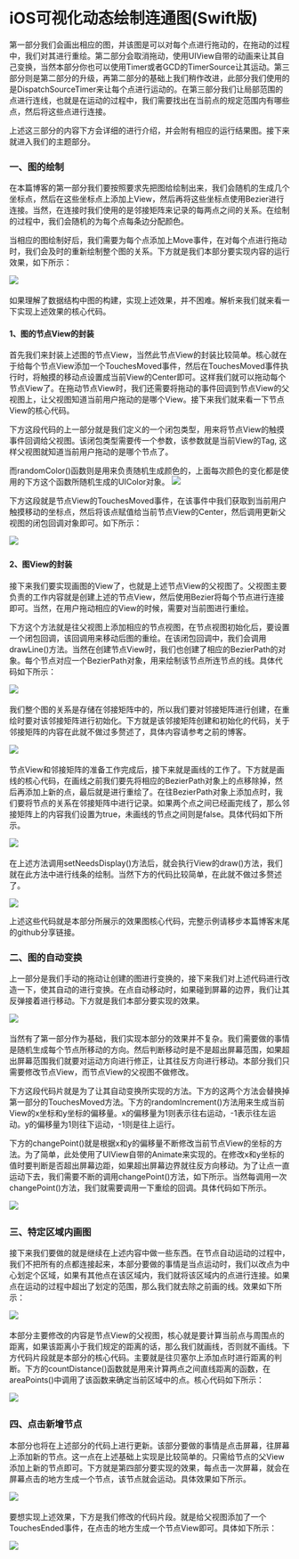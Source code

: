 # iOS可视化动态绘制连通图(Swift版)
第一部分我们会画出相应的图，并该图是可以对每个点进行拖动的，在拖动的过程中，我们对其进行重绘。第二部分会取消拖动，使用UIView自带的动画来让其自己变换，当然本部分你也可以使用Timer或者GCD的TimerSource让其运动。第三部分则是第二部分的升级，再第二部分的基础上我们稍作改进，此部分我们使用的是DispatchSourceTimer来让每个点进行运动的。在第三部分我们让局部范围的点进行连线，也就是在运动的过程中，我们需要找出在当前点的规定范围内有哪些点，然后将这些点进行连接。

上述这三部分的内容下方会详细的进行介绍，并会附有相应的运行结果图。接下来就进入我们的主题部分。

 

### 一、图的绘制

在本篇博客的第一部分我们要按照要求先把图给绘制出来，我们会随机的生成几个坐标点，然后在这些坐标点上添加上View，然后再将这些坐标点使用Bezier进行连接。当然，在连接时我们使用的是邻接矩阵来记录的每两点之间的关系。在绘制的过程中，我们会随机的为每个点每条边分配颜色。

当相应的图绘制好后，我们需要为每个点添加上Move事件，在对每个点进行拖动时，我们会及时的重新绘制整个图的关系。下方就是我们本部分要实现内容的运行效果，如下所示：

![](http://images2015.cnblogs.com/blog/545446/201612/545446-20161222114008323-1662236809.gif)　

如果理解了数据结构中图的构建，实现上述效果，并不困难。解析来我们就来看一下实现上述效果的核心代码。

 

#### 1、图的节点View的封装

首先我们来封装上述图的节点View，当然此节点View的封装比较简单。核心就在于给每个节点View添加一个TouchesMoved事件，然后在TouchesMoved事件执行时，将触摸的移动点设置成当前View的Center即可。这样我们就可以拖动每个节点View了。在拖动节点View时，我们还需要将拖动的事件回调到节点View的父视图上，让父视图知道当前用户拖动的是哪个View。接下来我们就来看一下节点View的核心代码。

下方这段代码的上一部分就是我们定义的一个闭包类型，用来将节点View的触摸事件回调给父视图。该闭包类型需要传一个参数，该参数就是当前View的Tag, 这样父视图就知道当前用户拖动的是哪个节点了。

而randomColor()函数则是用来负责随机生成颜色的，上面每次颜色的变化都是使用的下方这个函数所随机生成的UIColor对象。
![](http://images2015.cnblogs.com/blog/545446/201612/545446-20161222145503307-1919382538.png)
　　

 

下方这段就是节点View的TouchesMoved事件，在该事件中我们获取到当前用户触摸移动的坐标点，然后将该点赋值给当前节点View的Center，然后调用更新父视图的闭包回调对象即可。如下所示：

![](http://images2015.cnblogs.com/blog/545446/201612/545446-20161222150328932-1113585708.png)
　　

 

#### 2、图View的封装

接下来我们要实现画图的View了，也就是上述节点View的父视图了。父视图主要负责的工作内容就是创建上述的节点View，然后使用Bezier将每个节点进行连接即可。当然，在用户拖动相应的View的时候，需要对当前图进行重绘。

下方这个方法就是往父视图上添加相应的节点视图，在节点视图初始化后，要设置一个闭包回调，该回调用来移动后图的重绘。在该闭包回调中，我们会调用drawLine()方法。当然在创建节点View时，我们也创建了相应的BezierPath的对象。每个节点对应一个BezierPath对象，用来绘制该节点所连节点的线。具体代码如下所示：

![](http://images2015.cnblogs.com/blog/545446/201612/545446-20161222150958339-403294211.png)
　　

 

我们整个图的关系是存储在邻接矩阵中的，所以我们要对邻接矩阵进行创建，在重绘时要对该邻接矩阵进行初始化。下方就是该邻接矩阵创建和初始化的代码，关于邻接矩阵的内容在此就不做过多赘述了，具体内容请参考之前的博客。

![](http://images2015.cnblogs.com/blog/545446/201612/545446-20161222151741182-946112528.png)
　　

 

节点View和邻接矩阵的准备工作完成后，接下来就是画线的工作了。下方就是画线的核心代码，在画线之前我们要先将相应的BezierPath对象上的点移除掉，然后再添加上新的点，最后就是进行重绘了。在往BezierPath对象上添加点时，我们要将节点的关系在邻接矩阵中进行记录。如果两个点之间已经画完线了，那么邻接矩阵上的内容我们设置为true，未画线的节点之间则是false。具体代码如下所示。

![](http://images2015.cnblogs.com/blog/545446/201612/545446-20161222152256917-1532959447.png)
　　

 

在上述方法调用setNeedsDisplay()方法后，就会执行View的draw()方法，我们就在此方法中进行线条的绘制。当然下方的代码比较简单，在此就不做过多赘述了。 

![](http://images2015.cnblogs.com/blog/545446/201612/545446-20161222152805089-1190224129.png)

上述这些代码就是本部分所展示的效果图核心代码，完整示例请移步本篇博客末尾的github分享链接。

 

### 二、图的自动变换

上一部分是我们手动的拖动让创建的图进行变换的，接下来我们对上述代码进行改造一下，使其自动的进行变换。在点自动移动时，如果碰到屏幕的边界，我们让其反弹接着进行移动。下方就是我们本部分要实现的效果。

![](http://images2015.cnblogs.com/blog/545446/201612/545446-20161222114024276-1780829261.gif)
　　

当然有了第一部分作为基础，我们实现本部分的效果并不复杂。我们需要做的事情是随机生成每个节点所移动的方向。然后判断移动时是不是超出屏幕范围，如果超出屏幕范围我们就要对运动方向进行修正，让其往反方向进行移动。本部分我们只需要修改节点View，而节点View的父视图不做修改。

下方这段代码片就是为了让其自动变换所实现的方法。下方的这两个方法会替换掉第一部分的TouchesMoved方法。下方的randomIncrement()方法用来生成当前View的x坐标和y坐标的偏移量。x的偏移量为1则表示往右运动，-1表示往左运动。y的偏移量为1则往下运动，-1则是往上运行。

下方的changePoint()就是根据x和y的偏移量不断修改当前节点View的坐标的方法。为了简单，此处使用了UIView自带的Animate来实现的。在修改x和y坐标的值时要判断是否超出屏幕边距，如果超出屏幕边界就往反方向移动。为了让点一直运动下去，我们需要不断的调用changePoint()方法，如下所示。当然每调用一次changePoint()方法，我们就需要调用一下重绘的回调。具体代码如下所示。

![](http://images2015.cnblogs.com/blog/545446/201612/545446-20161222155030886-2130325466.png)
　　

 

### 三、特定区域内画图

接下来我们要做的就是继续在上述内容中做一些东西。在节点自动运动的过程中，我们不把所有的点都连接起来，本部分要做的事情是当点运动时，我们以改点为中心划定个区域，如果有其他点在该区域内，我们就将该区域内的点进行连接。如果点在运动的过程中超出了划定的范围，那么我们就去除之前画的线。效果如下所示：

![](http://images2015.cnblogs.com/blog/545446/201612/545446-20161222114026682-1249479486.gif)
　　

本部分主要修改的内容是节点View的父视图，核心就是要计算当前点与周围点的距离，如果该距离小于我们规定的距离的话，那么我们就画线，否则就不画线。下方代码片段就是本部分的核心代码。主要就是往贝塞尔上添加点时进行距离的判断。下方的countDistance()函数就是用来计算两点之间直线距离的函数，在areaPoints()中调用了该函数来确定当前区域中的点。核心代码如下所示：

![](http://images2015.cnblogs.com/blog/545446/201612/545446-20161222160523464-1620306226.png)
　　

 

### 四、点击新增节点

本部分也将在上述部分的代码上进行更新。该部分要做的事情是点击屏幕，往屏幕上添加新的节点。这一点在上述基础上实现是比较简单的。只需给节点的父View添加上新的节点即可。下方就是第四部分要实现的效果，每点击一次屏幕，就会在屏幕点击的地方生成一个节点，该节点就会运动。具体效果如下所示。

![](http://images2015.cnblogs.com/blog/545446/201612/545446-20161222170309401-1054106911.gif)
　　

要想实现上述效果，下方是我们修改的代码片段。就是给父视图添加了一个TouchesEnded事件，在点击的地方生成一个节点View即可。具体如下所示：

![](http://images2015.cnblogs.com/blog/545446/201612/545446-20161222171851276-157454121.png)
